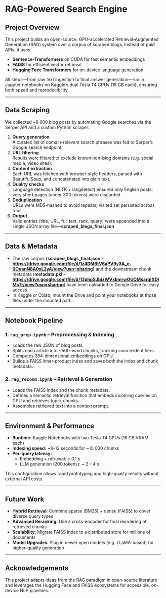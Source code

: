 # RAG-Powered Search Engine

## Project Overview

This project builds an open-source, GPU-accelerated Retrieval-Augmented Generation (RAG) system over a corpus of scraped blogs. Instead of paid APIs, it uses:
- **Sentence-Transformers** on CUDA for fast semantic embeddings  
- **FAISS** for efficient vector retrieval  
- **Hugging Face Transformers** for on-device language generation  

All steps—from raw text ingestion to final answer generation—run in Jupyter notebooks on Kaggle’s dual Tesla T4 GPUs (16 GB each), ensuring both speed and reproducibility.

---

## Data Scraping

We collected ~9 000 blog posts by automating Google searches via the Serper API and a custom Python scraper:
1. **Query generation**  
   A curated list of domain-relevant search phrases was fed to Serper’s Google search endpoint.  
2. **URL filtering**  
   Results were filtered to exclude known non-blog domains (e.g. social media, video sites).  
3. **Content extraction**  
   Each URL was fetched with browser-style headers, parsed with BeautifulSoup, and concatenated into plain text.  
4. **Quality checks**  
   Language detection (NLTK + langdetect) ensured only English posts; very short pages (under 300 tokens) were discarded.  
5. **Deduplication**  
   URLs were MD5-hashed to avoid repeats; visited set persisted across runs.  
6. **Output**  
   Valid entries (title, URL, full text, rank, query) were appended into a single JSON array file—**scraped_blogs_final.json**.

---

## Data & Metadata

- The raw corpus (**scraped_blogs_final.json - https://drive.google.com/file/d/1z4DMBtV6aPV9y3A_c-6OqanN8A0xL2yA/view?usp=sharing**) and the 
  downstream chunk metadata (**metadata.pkl - https://drive.google.com/file/d/13phpSJbizWVxbmrwOUQMsarqIXDlMsTr/view?usp=sharing**) have been uploaded to Google Drive for easy access.  
- In Kaggle or Colab, mount the Drive and point your notebooks at those files under the mounted path.  

---

## Notebook Pipeline

### 1. `rag_prep.ipynb` – Preprocessing & Indexing  
- Loads the raw JSON of blog posts.  
- Splits each article into ~500-word chunks, tracking source identifiers.  
- Computes 384-dimensional embeddings on GPU.  
- Builds a FAISS inner-product index and saves both the index and chunk metadata.

### 2. `rag_recomm.ipynb` – Retrieval & Generation  
- Loads the FAISS index and the chunk metadata.  
- Defines a semantic retrieval function that embeds incoming queries on GPU and retrieves top-k chunks.  
- Assembles retrieved text into a context prompt.

---

## Environment & Performance

- **Runtime:** Kaggle Notebooks with two Tesla T4 GPUs (16 GB VRAM each)  
- **Indexing speed:** ~8–12 seconds for ~10 000 chunks  
- **Per-query latency:**  
  - Embedding + retrieval: < 0.1 s  
  - LLM generation (200 tokens): ~ 2 – 4 s  

This configuration allows rapid prototyping and high-quality results without external API costs.

---

## Future Work

- **Hybrid Retrieval**: Combine sparse (BM25) + dense (FAISS) to cover diverse query types  
- **Advanced Reranking**: Use a cross-encoder for final reordering of retrieved chunks  
- **Scalability**: Migrate FAISS index to a distributed store for millions of documents  
- **Model Upgrades**: Plug in newer open models (e.g. LLaMA-based) for higher-quality generation  

---

## Acknowledgements

This project adapts ideas from the RAG paradigm in open-source literature and leverages the Hugging Face and FAISS ecosystems for accessible, on-device NLP pipelines.  
